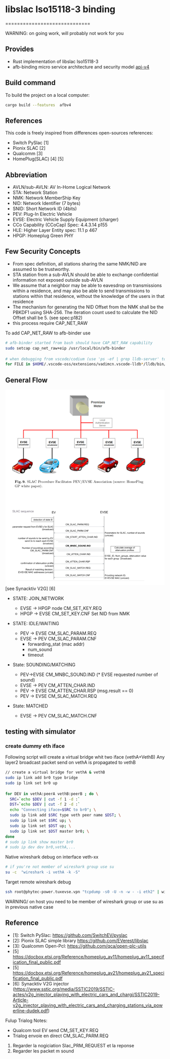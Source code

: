 # libslac Iso15118-3 binding

=============================

WARNING: on going work, will probably not work for you

## Provides

* Rust implementation of libslac Iso15118-3
* afb-binding micro service architecture and security model [api-v4](https://github.com/redpesk-common/afb-librust/blob/master/docs/1-architecture_presentation.md)

## Build command

To build the project on a local computer:

```bash
cargo build --features  afbv4
```

## References

This code is freely inspired from differences open-sources references:

* Switch PySlac [1]
* Pionix SLAC   [2]
* Qualcomm [3]
* HomePlug(SLAC) [4] [5]

## Abbreviation

* AVLN/sub-AVLN: AV In-Home Logical Network
* STA: Network Station
* NMK: Network MemberShip Key
* NID: Network Identifier (7 bytes)
* SNID: Short Network ID (4bits)
* PEV: Plug-In Electric Vehicle
* EVSE: Electric Vehicle Supply Equipment (charger)
* CCo Capability (CCoCap) Spec: 4.4.3.14 p155
* HLE: Higher Layer Entity spec: 11.1 p 467
* HPGP: Homeplug Green PHY

## Few Security Concepts

* From spec definition, all stations sharing the same NMK/NID are assumed to be trustworthy.
* STA station from a sub-AVLN should be able to exchange confidential information not exposed outside sub-AVLN
* We assume that a neighbor may be able to eavesdrop on transmissions within a residence,
  and may also be able to send transmissions to stations within that residence, without the
  knowledge of the users in that residence
* The mechanism for generating the NID Offset from the NMK shall be the PBKDF1 using SHA-256.
  The iteration count used to calculate the NID Offset shall be 5. (see spec:p182)
* this process require CAP_NET_RAW

To add CAP_NET_RAW to afb-binder use

```bash
# afb-binder started from bash should have CAP_NET_RAW capability
sudo setcap cap_net_raw+eip /usr/local/bin/afb-binder

# when debugging from vscode/codium (use 'ps -ef | grep lldb-server' to find corresponding version)
for FILE in $HOME/.vscode-oss/extensions/vadimcn.vscode-lldb*/lldb/bin/lldb-server; do sudo setcap cap_net_raw+eip $FILE; done
```

## General Flow

![overview](docs/slac-overview.png)
[see Synacktiv V2G] [6]

* STATE: JOIN_NETWORK
  * EVSE -> HPGP node CM_SET_KEY.REQ
  * HPGP -> EVSE CM_SET_KEY.CNF
    Set NID from NMK

* STATE: IDLE/WAITING
  * PEV  -> EVSE CM_SLAC_PARAM.REQ
  * EVSE -> PEV CM_SLAC_PARAM.CNF
    * forwarding_stat (mac addr)
    * num_sound
    * timeout

* State: SOUNDING/MATCHING
  * PEV->EVSE CM_MNBC_SOUND.IND (* EVSE requested number of sound)
  * EVSE -> PEV  CM_ATTEN_CHAR.IND
  * PEV  -> EVSE CM_ATTEN_CHAR.RSP (msg.result == 0)
  * PEV  -> EVSE CM_SLAC_MATCH.REQ

* State: MATCHED
  * EVSE -> PEV  CM_SLAC_MATCH.CNF

## testing with simulator

### create dummy eth iface

Following script will create a virtual bridge whit two iface (vethA+VethB)
Any layer2 broadcast packet send on vethA is propagated to vethB

```bash
// create a virtual bridge for vethA & vethB
sudo ip link add br0 type bridge
sudo ip link set br0 up

for DEV in vethA:peerA vethB:peerB ; do \
  SRC=`echo $DEV | cut -f 1 -d :`
  DST=`echo $DEV | cut -f 2 -d :`
  echo "Connecting iface=$SRC to br0"; \
  sudo ip link add $SRC type veth peer name $DST; \
  sudo ip link set $SRC up; \
  sudo ip link set $DST up; \
  sudo ip link set $DST master br0; \
done
# sudo ip link show master br0
# sudo ip dev dev br0,vethA,...
```

Native wireshark debug on interface veth-xx

```bash
# if you're not member of wireshark group use su
su -c  "wireshark -i vethA -k -S"
```

Target remote wireshark debug

```bash
ssh root@phytec-power.tuxevse.vpn "tcpdump -s0 -U -n -w - -i eth2" | wireshark -i -
```

WARNING/ on host you need to be member of wireshark group or use su as in previous native case

## Reference

* [1]: Switch PySlac: <https://github.com/SwitchEV/pyslac>
* [2]: Pionix SLAC simple library <https://github.com/EVerest/libslac>
* [3]: Qualcomm Open-Pcl: <https://github.com/qca/open-plc-utils>
* [5] <https://docbox.etsi.org/Reference/homeplug_av11/homeplug_av11_specification_final_public.pdf>
* [5] <https://docbox.etsi.org/Reference/homeplug_av21/homeplug_av21_specification_final_public.pdf>
* [6]: Synacktiv V2G injector (<https://www.sstic.org/media/SSTIC2019/SSTIC-actes/v2g_injector_playing_with_electric_cars_and_chargi/SSTIC2019-Article-v2g_injector_playing_with_electric_cars_and_charging_stations_via_powerline-dudek.pdf>)


Fulup Trialog Notes:

* Qualcom tool EV send CM_SET_KEY.REQ
* Trialog envoie en direct CM_SLAC_PARM.REQ

1) Regarder la nogiciation Slac_PRM_REQUEST et la reponse
2) Regarder les packet m
sound